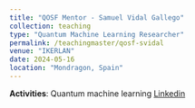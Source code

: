 ```yaml
---
title: "QOSF Mentor - Samuel Vidal Gallego"
collection: teaching
type: "Quantum Machine Learning Researcher"
permalink: /teachingmaster/qosf-svidal
venue: "IKERLAN"
date: 2024-05-16
location: "Mondragon, Spain"
---
```


**Activities**: Quantum machine learning
[Linkedin](https://www.linkedin.com/in/samuel-vidal-gallego/?original_referer=https%3A%2F%2Fwww%2Egoogle%2Ecom%2F&originalSubdomain=es)
